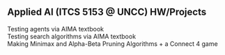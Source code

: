 ## Applied AI (ITCS 5153 @ UNCC) HW/Projects

Testing agents via AIMA textbook <br>
Testing search algorithms via AIMA textbook <br>
Making Minimax and Alpha-Beta Pruning Algorithms + a Connect 4 game
